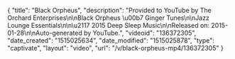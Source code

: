{
    "title": "Black Orpheus",
    "description": "Provided to YouTube by The Orchard Enterprises\n\nBlack Orpheus \u00b7 Ginger Tunes\n\nJazz Lounge Essentials\n\n\u2117 2015 Deep Sleep Music\n\nReleased on: 2015-01-28\n\nAuto-generated by YouTube.",
    "videoid": "136372305",
    "date_created": "1515025634",
    "date_modified": "1515025878",
    "type": "captivate",
    "layout": "video",
    "url": "\/v\/black-orpheus-mp4\/136372305"
}